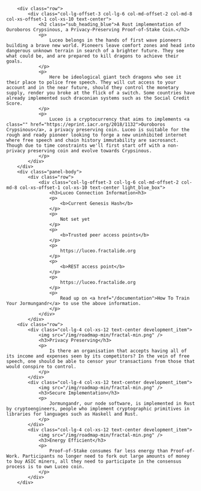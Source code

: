         <div class="row">
            <div class="col-lg-offset-3 col-lg-6 col-md-offset-2 col-md-8 col-xs-offset-1 col-xs-10 text-center">
                <h2 class="sub_heading_blue">A Rust implementation of Ouroboros Crypsinous, a Privacy-Preserving Proof-of-Stake Coin.</h2>
                <p>
                    Luceo belongs in the hands of first wave pioneers building a brave new world. Pioneers leave comfort zones and head into dangerous unknown terrain in search of a brighter future. They see what could be, and are prepared to kill dragons to achieve their goals.
                </p>
                <p>
                    Here be ideological giant tech dragons who see it their place to police free speech. They will cut access to your account and in the near future, should they control the monetary supply, render you broke at the flick of a switch. Some countries have already implemented such draconian systems such as the Social Credit Score.
                </p>
                <p>
                    Luceo is a cryptocurrency that aims to implements <a class="" href="https://eprint.iacr.org/2018/1132">Ouroboros Crypsinous</a>, a privacy preserving coin. Luceo is suitable for the rough and ready pioneer looking to forge a new uninhibited internet where free speech and chain history immutability are sacrosanct. Though due to time constraints we'll first start off with a non-privacy preserving coin and evolve towards Crypsinous.
                </p>
            </div>
        </div>
        <div class="panel-body">
            <div class="row">
                <div class="col-lg-offset-3 col-lg-6 col-md-offset-2 col-md-8 col-xs-offset-1 col-xs-10 text-center light_blue_box">
                    <h3>Luceo Connection Information<h3>
                    <p>
                        <b>Current Genesis Hash</b>
                    </p>
                    <p>
                        Not set yet
                    </p>
                    <p>
                        <b>Trusted peer access points</b>
                    </p>
                    <p>
                        https://luceo.fractalide.org
                    </p>
                    <p>
                        <b>REST access point</b>
                    </p>
                    <p>
                        https://luceo.fractalide.org
                    </p>
                    <p>
                        Read up on <a href="/documentation">How To Train Your Jormungandr</a> to use the above information.
                    </p>
                </div>
            </div>
        <div class="row">
            <div class="col-lg-4 col-xs-12 text-center development_item">
                <img src="/img/roadmap-min/fractal-min.png" />
                <h3>Privacy Preserving</h3>
                <p>
                    Is there an organisation that accepts having all of its income and expenses seen by its competitors? In the vein of free speech, one should be able to censor your transactions from those that would conspire to control.
                </p>
            </div>
            <div class="col-lg-4 col-xs-12 text-center development_item">
                <img src="/img/roadmap-min/fractal-min.png" />
                <h3>Secure Implementation</h3>
                <p>
                    Jormungandr, our node software, is implemented in Rust by cryptoengineers, people who implement cryptographic primitives in libraries for languages such as Haskell and Rust.
                </p>
            </div>
            <div class="col-lg-4 col-xs-12 text-center development_item">
                <img src="/img/roadmap-min/fractal-min.png" />
                <h3>Energy Efficient</h3>
                <p>
                    Proof-of-Stake consumes far less energy than Proof-of-Work. Participants no longer need to fork out large amounts of money to buy ASIC miners, all they need to participate in the consensus process is to own Luceo coin.
                </p>
            </div>
        </div>

